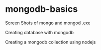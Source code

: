 # mongodb-basics
Screen Shots of mongo and mongod .exe
[](task_two/mongo_mongodb.png)



Creating database with mongodb
[](task_two/database_created.png)



Creating a mongodb collection using nodejs
[](task_two/interns.png)
